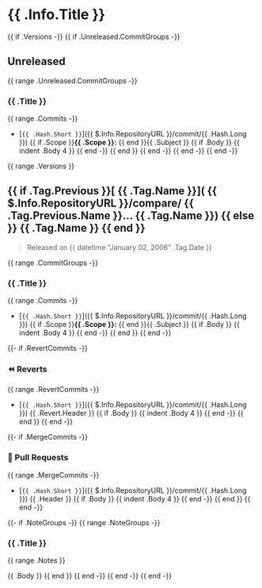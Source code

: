 #  {{ .Info.Title }}

{{ if .Versions -}}
{{ if .Unreleased.CommitGroups -}}
<a name="unreleased"></a>

## Unreleased

{{ range .Unreleased.CommitGroups -}}

###  {{ .Title }}

{{ range .Commits -}}

- [`{{ .Hash.Short }}`]({{ $.Info.RepositoryURL }}/commit/{{ .Hash.Long }}) {{ if .Scope }}**{{ .Scope }}:** {{ end }}{{ .Subject }}
  {{ if .Body }}
  {{ indent .Body 4 }}
  {{ end -}}
  {{ end }}
  {{ end -}}
  {{ end -}}
  {{ end -}}

{{ range .Versions }}
<a name="{{ .Tag.Name }}"></a>

##  {{ if .Tag.Previous }}[ {{ .Tag.Name }}]( {{ $.Info.RepositoryURL }}/compare/ {{ .Tag.Previous.Name }}... {{ .Tag.Name }}) {{ else }} {{ .Tag.Name }} {{ end }}

> Released on {{ datetime "January 02, 2006" .Tag.Date }}

{{ range .CommitGroups -}}

###  {{ .Title }}

{{ range .Commits -}}

- [`{{ .Hash.Short }}`]({{ $.Info.RepositoryURL }}/commit/{{ .Hash.Long }}) {{ if .Scope }}**{{ .Scope }}:** {{ end }}{{ .Subject }}
  {{ if .Body }}
  {{ indent .Body 4 }}
  {{ end -}}
  {{ end }}
  {{ end -}}

{{- if .RevertCommits -}}

### ⏪ Reverts

{{ range .RevertCommits -}}

- [`{{ .Hash.Short }}`]({{ $.Info.RepositoryURL }}/commit/{{ .Hash.Long }}) {{ .Revert.Header }}
  {{ if .Body }}
  {{ indent .Body 4 }}
  {{ end -}}
  {{ end }}
  {{ end -}}

{{- if .MergeCommits -}}

### 🔀 Pull Requests

{{ range .MergeCommits -}}

- [`{{ .Hash.Short }}`]({{ $.Info.RepositoryURL }}/commit/{{ .Hash.Long }}) {{ .Header }}
  {{ if .Body }}
  {{ indent .Body 4 }}
  {{ end -}}
  {{ end }}
  {{ end -}}

{{- if .NoteGroups -}}
{{ range .NoteGroups -}}

###  {{ .Title }}

{{ range .Notes }}


{{ .Body }}
{{ end }}
{{ end -}}
{{ end -}}
{{ end -}}
